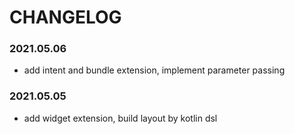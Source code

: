 # CHANGELOG

### 2021.05.06

<!-- skydoves/bundler -->

- add intent and bundle extension, implement parameter passing

### 2021.05.05

<!-- wisdomtl/Layout_DSL -->

- add widget extension, build layout by kotlin dsl
